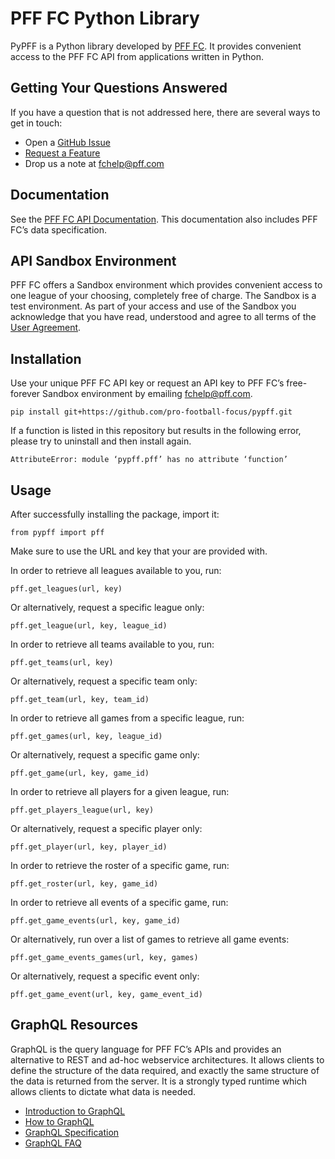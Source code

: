# PFF FC Python Library
PyPFF is a Python library developed by [PFF FC](https://fc.pff.com/). It provides convenient access to the PFF FC API from applications written in Python.

## Getting Your Questions Answered
If you have a question that is not addressed here, there are several ways to get in touch:
- Open a [GitHub Issue](https://github.com/pro-football-focus/pypff/issues)
- [Request a Feature](https://github.com/pro-football-focus/pypff/issues)
- Drop us a note at fchelp@pff.com 

## Documentation
See the [PFF FC API Documentation](https://fc-staging.pff.com/docs). This documentation also includes PFF FC’s data specification. 

## API Sandbox Environment
PFF FC offers a Sandbox environment which provides convenient access to one league of your choosing, completely free of charge. The Sandbox is a test environment. As part of your access and use of the Sandbox you acknowledge that you have read, understood and agree to all terms of the [User Agreement](https://github.com/pro-football-focus/pypff/blob/main/docs/PFF%20API%20SANDBOX%20ENVIRONMENT%20USER%20AGREEMENT.pdf).

## Installation
Use your unique PFF FC API key or request an API key to PFF FC’s free-forever Sandbox environment by emailing fchelp@pff.com.
```
pip install git+https://github.com/pro-football-focus/pypff.git
```
If a function is listed in this repository but results in the following error, please try to uninstall and then install again.
```
AttributeError: module ‘pypff.pff’ has no attribute ‘function’
```
## Usage
After successfully installing the package, import it:
```
from pypff import pff
```
Make sure to use the URL and key that your are provided with.

In order to retrieve all leagues available to you, run:
```
pff.get_leagues(url, key)
```
Or alternatively, request a specific league only:
```
pff.get_league(url, key, league_id)
```
In order to retrieve all teams available to you, run:
```
pff.get_teams(url, key)
```
Or alternatively, request a specific team only:
```
pff.get_team(url, key, team_id)
```
In order to retrieve all games from a specific league, run:
```
pff.get_games(url, key, league_id)
```
Or alternatively, request a specific game only:
```
pff.get_game(url, key, game_id)
```
In order to retrieve all players for a given league, run:
```
pff.get_players_league(url, key)
```
Or alternatively, request a specific player only:
```
pff.get_player(url, key, player_id)
```
In order to retrieve the roster of a specific game, run:
```
pff.get_roster(url, key, game_id)
```
In order to retrieve all events of a specific game, run:
```
pff.get_game_events(url, key, game_id)
```
Or alternatively, run over a list of games to retrieve all game events:
```
pff.get_game_events_games(url, key, games)
```
Or alternatively, request a specific event only:
```
pff.get_game_event(url, key, game_event_id)
```

## GraphQL Resources
GraphQL is the query language for PFF FC’s APIs and provides an alternative to REST and ad-hoc webservice architectures. It allows clients to define the structure of the data required, and exactly the same structure of the data is returned from the server. It is a strongly typed runtime which allows clients to dictate what data is needed.
- [Introduction to GraphQL](https://graphql.org/learn/)
- [How to GraphQL](https://www.howtographql.com/)
- [GraphQL Specification](https://spec.graphql.org/)
- [GraphQL FAQ](https://graphql.org/faq/)
